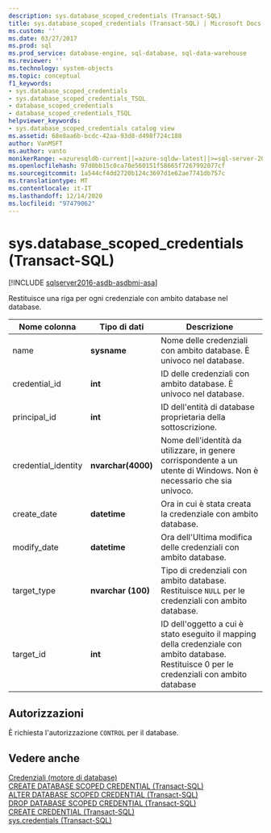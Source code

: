 ```yaml
---
description: sys.database_scoped_credentials (Transact-SQL)
title: sys.database_scoped_credentials (Transact-SQL) | Microsoft Docs
ms.custom: ''
ms.date: 03/27/2017
ms.prod: sql
ms.prod_service: database-engine, sql-database, sql-data-warehouse
ms.reviewer: ''
ms.technology: system-objects
ms.topic: conceptual
f1_keywords:
- sys.database_scoped_credentials
- sys.database_scoped_credentials_TSQL
- database_scoped_credentials
- database_scoped_credentials_TSQL
helpviewer_keywords:
- sys.database_scoped_credentials catalog view
ms.assetid: 68e8aa6b-bcdc-42aa-93d8-d498f724c188
author: VanMSFT
ms.author: vanto
monikerRange: =azuresqldb-current||=azure-sqldw-latest||>=sql-server-2016||>=sql-server-linux-2017||=azuresqldb-mi-current
ms.openlocfilehash: 97d0bb15c0ca70e560151f58665f7267992077cf
ms.sourcegitcommit: 1a544cf4dd2720b124c3697d1e62ae7741db757c
ms.translationtype: MT
ms.contentlocale: it-IT
ms.lasthandoff: 12/14/2020
ms.locfileid: "97479062"
---
```

# <a name="sysdatabase_scoped_credentials-transact-sql"></a>sys.database_scoped_credentials (Transact-SQL)
[!INCLUDE [sqlserver2016-asdb-asdbmi-asa](../../includes/applies-to-version/sqlserver2016-asdb-asdbmi-asa.md)]

  Restituisce una riga per ogni credenziale con ambito database nel database.  
  
|Nome colonna|Tipo di dati|Descrizione|  
|-----------------|---------------|-----------------|  
|name|**sysname**|Nome delle credenziali con ambito database. È univoco nel database.|  
|credential_id|**int**|ID delle credenziali con ambito database. È univoco nel database.|  
|principal_id|**int**|ID dell'entità di database proprietaria della sottoscrizione.|  
|credential_identity|**nvarchar(4000)**|Nome dell'identità da utilizzare, in genere corrispondente a un utente di Windows. Non è necessario che sia univoco.|  
|create_date|**datetime**|Ora in cui è stata creata la credenziale con ambito database.|  
|modify_date|**datetime**|Ora dell'Ultima modifica delle credenziali con ambito database.|  
|target_type|**nvarchar (100)**|Tipo di credenziali con ambito database. Restituisce `NULL` per le credenziali con ambito database.|  
|target_id|**int**|ID dell'oggetto a cui è stato eseguito il mapping della credenziale con ambito database. Restituisce 0 per le credenziali con ambito database|  
  
## <a name="permissions"></a>Autorizzazioni  
 È richiesta l'autorizzazione `CONTROL` per il database.  
  
## <a name="see-also"></a>Vedere anche  
 [Credenziali &#40;motore di database&#41;](../../relational-databases/security/authentication-access/credentials-database-engine.md)   
 [CREATE DATABASE SCOPED CREDENTIAL &#40;Transact-SQL&#41;](../../t-sql/statements/create-database-scoped-credential-transact-sql.md)   
 [ALTER DATABASE SCOPED CREDENTIAL &#40;Transact-SQL&#41;](../../t-sql/statements/alter-database-scoped-credential-transact-sql.md)   
 [DROP DATABASE SCOPED CREDENTIAL &#40;Transact-SQL&#41;](../../t-sql/statements/drop-database-scoped-credential-transact-sql.md)   
 [CREATE CREDENTIAL &#40;Transact-SQL&#41;](../../t-sql/statements/create-credential-transact-sql.md)   
 [sys.credentials &#40;Transact-SQL&#41;](../../relational-databases/system-catalog-views/sys-credentials-transact-sql.md)  
  
  
